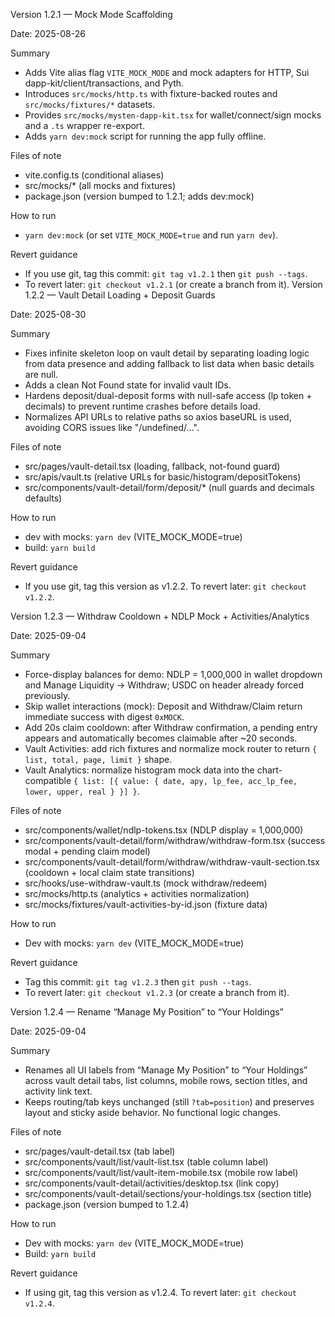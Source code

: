 Version 1.2.1 — Mock Mode Scaffolding

Date: 2025-08-26

Summary
- Adds Vite alias flag `VITE_MOCK_MODE` and mock adapters for HTTP, Sui dapp-kit/client/transactions, and Pyth.
- Introduces `src/mocks/http.ts` with fixture-backed routes and `src/mocks/fixtures/*` datasets.
- Provides `src/mocks/mysten-dapp-kit.tsx` for wallet/connect/sign mocks and a `.ts` wrapper re-export.
- Adds `yarn dev:mock` script for running the app fully offline.

Files of note
- vite.config.ts (conditional aliases)
- src/mocks/* (all mocks and fixtures)
- package.json (version bumped to 1.2.1; adds dev:mock)

How to run
- `yarn dev:mock` (or set `VITE_MOCK_MODE=true` and run `yarn dev`).

Revert guidance
- If you use git, tag this commit: `git tag v1.2.1` then `git push --tags`.
- To revert later: `git checkout v1.2.1` (or create a branch from it).
Version 1.2.2 — Vault Detail Loading + Deposit Guards

Date: 2025-08-30

Summary
- Fixes infinite skeleton loop on vault detail by separating loading logic from data presence and adding fallback to list data when basic details are null.
- Adds a clean Not Found state for invalid vault IDs.
- Hardens deposit/dual-deposit forms with null-safe access (lp token + decimals) to prevent runtime crashes before details load.
- Normalizes API URLs to relative paths so axios baseURL is used, avoiding CORS issues like "/undefined/...".

Files of note
- src/pages/vault-detail.tsx (loading, fallback, not-found guard)
- src/apis/vault.ts (relative URLs for basic/histogram/depositTokens)
- src/components/vault-detail/form/deposit/* (null guards and decimals defaults)

How to run
- dev with mocks: `yarn dev` (VITE_MOCK_MODE=true)
- build: `yarn build`

Revert guidance
- If you use git, tag this version as v1.2.2. To revert later: `git checkout v1.2.2`.

Version 1.2.3 — Withdraw Cooldown + NDLP Mock + Activities/Analytics

Date: 2025-09-04

Summary
- Force-display balances for demo: NDLP = 1,000,000 in wallet dropdown and Manage Liquidity → Withdraw; USDC on header already forced previously.
- Skip wallet interactions (mock): Deposit and Withdraw/Claim return immediate success with digest `0xMOCK`.
- Add 20s claim cooldown: after Withdraw confirmation, a pending entry appears and automatically becomes claimable after ~20 seconds.
- Vault Activities: add rich fixtures and normalize mock router to return `{ list, total, page, limit }` shape.
- Vault Analytics: normalize histogram mock data into the chart-compatible `{ list: [{ value: { date, apy, lp_fee, acc_lp_fee, lower, upper, real } }] }`.

Files of note
- src/components/wallet/ndlp-tokens.tsx (NDLP display = 1,000,000)
- src/components/vault-detail/form/withdraw/withdraw-form.tsx (success modal + pending claim model)
- src/components/vault-detail/form/withdraw/withdraw-vault-section.tsx (cooldown + local claim state transitions)
- src/hooks/use-withdraw-vault.ts (mock withdraw/redeem)
- src/mocks/http.ts (analytics + activities normalization)
- src/mocks/fixtures/vault-activities-by-id.json (fixture data)

How to run
- Dev with mocks: `yarn dev` (VITE_MOCK_MODE=true)

Revert guidance
- Tag this commit: `git tag v1.2.3` then `git push --tags`.
- To revert later: `git checkout v1.2.3` (or create a branch from it).

Version 1.2.4 — Rename “Manage My Position” to “Your Holdings”

Date: 2025-09-04

Summary
- Renames all UI labels from “Manage My Position” to “Your Holdings” across vault detail tabs, list columns, mobile rows, section titles, and activity link text.
- Keeps routing/tab keys unchanged (still `?tab=position`) and preserves layout and sticky aside behavior. No functional logic changes.

Files of note
- src/pages/vault-detail.tsx (tab label)
- src/components/vault/list/vault-list.tsx (table column label)
- src/components/vault/list/vault-item-mobile.tsx (mobile row label)
- src/components/vault-detail/activities/desktop.tsx (link copy)
- src/components/vault-detail/sections/your-holdings.tsx (section title)
- package.json (version bumped to 1.2.4)

How to run
- Dev with mocks: `yarn dev` (VITE_MOCK_MODE=true)
- Build: `yarn build`

Revert guidance
- If using git, tag this version as v1.2.4. To revert later: `git checkout v1.2.4`.

